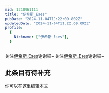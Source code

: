 ```yaml
---
mid: 1218961111
title: "伊希斯_Eses"
pubDate: "2024-11-04T11:22:09.802Z"
updatedDate: "2024-11-04T11:22:09.802Z"
profile:
  {
    Nickname: ["伊希斯_Eses"],
  }
---
```


关注[伊希斯_Eses](https://space.bilibili.com/1218961111)谢谢喵~ 关注[伊希斯_Eses](https://space.bilibili.com/1218961111)谢谢喵~

## 此条目有待补充
你可以在[这里](https://github.com/Yuhanawa/VTuber.ICU-Content/edit/master/v/伊希斯_Eses/index.md)编辑本文
